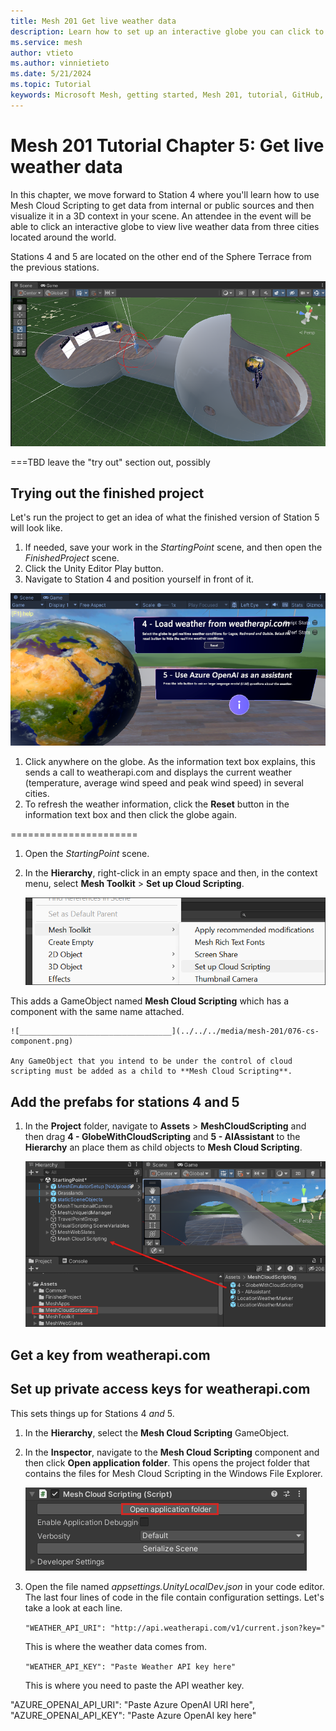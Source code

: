 ```yaml
---
title: Mesh 201 Get live weather data
description: Learn how to set up an interactive globe you can click to get live weather data.
ms.service: mesh
author: vtieto
ms.author: vinnietieto
ms.date: 5/21/2024
ms.topic: Tutorial
keywords: Microsoft Mesh, getting started, Mesh 201, tutorial, GitHub, WebSlates, web, cloud scripting
---
```


# Mesh 201 Tutorial Chapter 5: Get live weather data

In this chapter, we move forward to Station 4 where you'll learn how to use Mesh Cloud Scripting to get data from internal or public sources and then visualize it in a 3D context in your scene. An attendee in the event will be able to click an interactive globe to view live weather data from three cities located around the world.

Stations 4 and 5 are located on the other end of the Sphere Terrace from the previous stations.

![__________________________________](../../../media/mesh-201/073-stations-4-and-5.png)

===TBD leave the "try out" section out, possibly

## Trying out the finished project

Let's run the project to get an idea of what the finished version of Station 5 will look like.

1. If needed, save your work in the *StartingPoint* scene, and then open the *FinishedProject* scene.
1. Click the Unity Editor Play button.
1. Navigate to Station 4 and position yourself in front of it.

![__________________________________](../../../media/mesh-201/074-stations-4-and-5-up-close.png)

1. Click anywhere on the globe. As the information text box explains, this sends a call to weatherapi.com and displays the current weather (temperature, average wind speed and peak wind speed) in several cities.
1. To refresh the weather information, click the **Reset** button in the information text box and then click the globe again.

======================

1. Open the *StartingPoint* scene.
1. In the **Hierarchy**, right-click in an empty space and then, in the context menu, select **Mesh Toolkit** > **Set up Cloud Scripting**.

    ![__________________________________](../../../media/mesh-201/075-set-up-cloud-scripting.png)

This adds a GameObject named **Mesh Cloud Scripting** which has a component with the same name attached.

    ![__________________________________](../../../media/mesh-201/076-cs-component.png)

    Any GameObject that you intend to be under the control of cloud scripting must be added as a child to **Mesh Cloud Scripting**.

## Add the prefabs for stations 4 and 5

1. In the **Project** folder, navigate to **Assets** > **MeshCloudScripting** and then drag **4 - GlobeWithCloudScripting** and **5 - AIAssistant** to the **Hierarchy** an place them as child objects to **Mesh Cloud Scripting**.

    ![__________________________________](../../../media/mesh-201/077-drag-prefabs.png)

## Get a key from weatherapi.com




## Set up private access keys for weatherapi.com

This sets things up for Stations 4 *and* 5.

1. In the **Hierarchy**, select the **Mesh Cloud Scripting** GameObject.
1. In the **Inspector**, navigate to the **Mesh Cloud Scripting** component and then click **Open application folder**. This opens the project folder that contains the files for Mesh Cloud Scripting in the Windows File Explorer.

    ![__________________________________](../../../media/mesh-201/078-open-app-folder.png)

1. Open the file named *appsettings.UnityLocalDev.json* in your code editor. The last four lines of code in the file contain configuration settings. Let's take a look at each line.

    `"WEATHER_API_URI": "http://api.weatherapi.com/v1/current.json?key="`

    This is where the weather data comes from.

    `"WEATHER_API_KEY": "Paste Weather API key here"`

    This is where you need to paste the API weather key.

  "AZURE_OPENAI_API_URI": "Paste Azure OpenAI URI here",
  "AZURE_OPENAI_API_KEY": "Paste Azure OpenAI key here"

